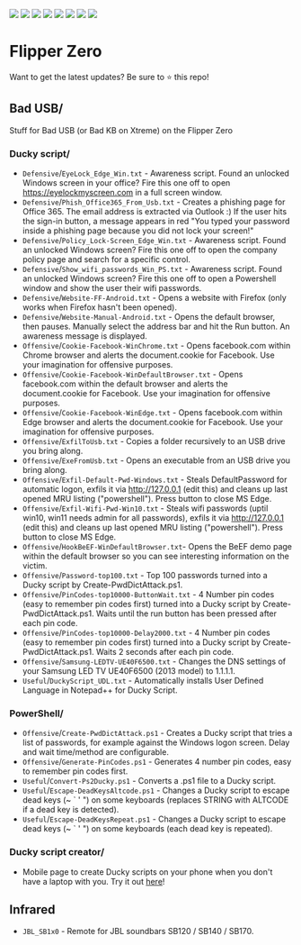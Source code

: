 ![](https://img.shields.io/github/license/Zarcolio/Duckyscript) ![](https://badges.pufler.dev/visits/Zarcolio/Duckyscript) ![](https://img.shields.io/github/stars/Zarcolio/Duckyscript) ![](https://img.shields.io/github/forks/Zarcolio/Duckyscript) ![](https://img.shields.io/github/issues/Zarcolio/Duckyscript) ![](https://img.shields.io/github/issues-closed-raw/Zarcolio/Duckyscript)  ![](https://img.shields.io/github/issues-pr/Zarcolio/Duckyscript) ![](https://img.shields.io/github/issues-pr-closed-raw/Zarcolio/Duckyscript)

# Flipper Zero

Want to get the latest updates?
Be sure to ⭐ this repo! 

## Bad USB/
Stuff for Bad USB (or Bad KB on Xtreme) on the Flipper Zero

### Ducky script/
* `Defensive`/`EyeLock_Edge_Win.txt` - Awareness script. Found an unlocked Windows screen in your office? Fire this one off to open https://eyelockmyscreen.com in a full screen window.
* `Defensive`/`Phish_Office365_From_Usb.txt` - Creates a phishing page for Office 365. The email address is extracted via Outlook :) If the user hits the sign-in button, a message appears in red "You typed your password inside a phishing page because you did not lock your screen!"
* `Defensive`/`Policy_Lock-Screen_Edge_Win.txt` - Awareness script. Found an unlocked Windows screen? Fire this one off to open the company policy page and search for a specific control.
* `Defensive`/`Show_wifi_passwords_Win_PS.txt` - Awareness script. Found an unlocked Windows screen? Fire this one off to open a Powershell window and show the user their wifi passwords.
* `Defensive`/`Website-FF-Android.txt` - Opens a website with Firefox (only works when Firefox hasn't been opened).
* `Defensive`/`Website-Manual-Android.txt` - Opens the default browser, then pauses. Manually select the address bar and hit the Run button. An awareness message is displayed. 
* `Offensive`/`Cookie-Facebook-WinChrome.txt` - Opens facebook.com within Chrome browser and alerts the document.cookie for Facebook. Use your imagination for offensive purposes.
* `Offensive`/`Cookie-Facebook-WinDefaultBrowser.txt` - Opens facebook.com within the default browser and alerts the document.cookie for Facebook. Use your imagination for offensive purposes.
* `Offensive`/`Cookie-Facebook-WinEdge.txt` - Opens facebook.com within Edge browser and alerts the document.cookie for Facebook. Use your imagination for offensive purposes.
* `Offensive`/`ExfilToUsb.txt` - Copies a folder recursively to an USB drive you bring along.
* `Offensive`/`ExeFromUsb.txt` - Opens an executable from an USB drive you bring along.
* `Offensive`/`Exfil-Default-Pwd-Windows.txt` - Steals DefaultPassword for automatic logon, exfils it via http://127.0.0.1 (edit this) and cleans up last opened MRU listing ("powershell"). Press button to close MS Edge.
* `Offensive`/`Exfil-Wifi-Pwd-Win10.txt` - Steals wifi passwords (uptil win10, win11 needs admin for all passwords), exfils it via http://127.0.0.1 (edit this) and cleans up last opened MRU listing ("powershell"). Press button to close MS Edge.
* `Offensive`/`HookBeEF-WinDefaultBrowser.txt`- Opens the BeEF demo page within the default browser so you can see interesting information on the victim.
* `Offensive`/`Password-top100.txt` - Top 100 passwords turned into a Ducky script by Create-PwdDictAttack.ps1.
* `Offensive`/`PinCodes-top10000-ButtonWait.txt` - 4 Number pin codes (easy to remember pin codes first) turned into a Ducky script by Create-PwdDictAttack.ps1. Waits until the run button has been pressed after each pin code.
* `Offensive`/`PinCodes-top10000-Delay2000.txt` - 4 Number pin codes (easy to remember pin codes first) turned into a Ducky script by Create-PwdDictAttack.ps1. Waits 2 seconds after each pin code.
* `Offensive`/`Samsung-LEDTV-UE40F6500.txt` - Changes the DNS settings of your Samsung LED TV UE40F6500 (2013 model) to 1.1.1.1.
* `Useful`/`DuckyScript_UDL.txt` - Automatically installs User Defined Language in Notepad++ for Ducky Script.

### PowerShell/
* `Offensive`/`Create-PwdDictAttack.ps1` - Creates a Ducky script that tries a list of passwords, for example against the Windows logon screen. Delay and wait time/method are configurable.
* `Offensive`/`Generate-PinCodes.ps1` - Generates 4 number pin codes, easy to remember pin codes first.
* `Useful`/`Convert-Ps2Ducky.ps1` - Converts a .ps1 file to a Ducky script.
* `Useful`/`Escape-DeadKeysAltcode.ps1` - Changes a Ducky script to escape dead keys (~ ` ' ") on some keyboards (replaces STRING with ALTCODE if a dead key is detected).
* `Useful`/`Escape-DeadKeysRepeat.ps1` - Changes a Ducky script to escape dead keys (~ ` ' ") on some keyboards (each dead key is repeated).

### Ducky script creator/
* Mobile page to create Ducky scripts on your phone when you don't have a laptop with you. Try it out [here](https://bit.ly/DuckyScriptCreator)!

## Infrared
* `JBL_SB1x0` - Remote for JBL soundbars SB120 / SB140 / SB170.
